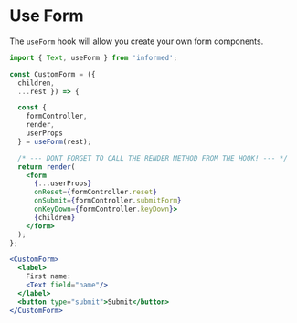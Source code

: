 # Use Form

The `useForm` hook will allow you create your own form components.

<!-- STORY -->

```jsx
import { Text, useForm } from 'informed';

const CustomForm = ({ 
  children, 
  ...rest }) => {

  const { 
    formController,
    render,
    userProps
  } = useForm(rest);

  /* --- DONT FORGET TO CALL THE RENDER METHOD FROM THE HOOK! --- */
  return render(
    <form
      {...userProps}
      onReset={formController.reset}
      onSubmit={formController.submitForm}
      onKeyDown={formController.keyDown}>
      {children}
    </form>  
  );
};

<CustomForm>
  <label>
    First name:
    <Text field="name"/>
  </label>
  <button type="submit">Submit</button>
</CustomForm>
```

